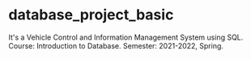 # database_project_basic
It's a Vehicle Control and Information Management System using SQL.
Course: Introduction to Database. 
Semester: 2021-2022, Spring.
